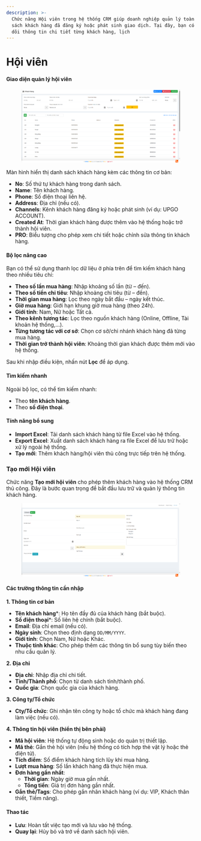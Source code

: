 ```yaml
---
description: >-
  Chức năng Hội viên trong hệ thống CRM giúp doanh nghiệp quản lý toàn bộ danh
  sách khách hàng đã đăng ký hoặc phát sinh giao dịch. Tại đây, bạn có thể theo
  dõi thông tin chi tiết từng khách hàng, lịch
---
```


# Hội viên

#### Giao diện quản lý hội viên

<figure><img src="../.gitbook/assets/image (24).png" alt=""><figcaption></figcaption></figure>

Màn hình hiển thị danh sách khách hàng kèm các thông tin cơ bản:

* **No**: Số thứ tự khách hàng trong danh sách.
* **Name**: Tên khách hàng.
* **Phone**: Số điện thoại liên hệ.
* **Address**: Địa chỉ (nếu có).
* **Channels**: Kênh khách hàng đăng ký hoặc phát sinh (ví dụ: UPGO ACCOUNT).
* **Created At**: Thời gian khách hàng được thêm vào hệ thống hoặc trở thành hội viên.
* **PRO**: Biểu tượng cho phép xem chi tiết hoặc chỉnh sửa thông tin khách hàng.

#### Bộ lọc nâng cao

Bạn có thể sử dụng thanh lọc dữ liệu ở phía trên để tìm kiếm khách hàng theo nhiều tiêu chí:

* **Theo số lần mua hàng**: Nhập khoảng số lần (từ – đến).
* **Theo số tiền chi tiêu**: Nhập khoảng chi tiêu (từ – đến).
* **Thời gian mua hàng**: Lọc theo ngày bắt đầu – ngày kết thúc.
* **Giờ mua hàng**: Giới hạn khung giờ mua hàng (theo 24h).
* **Giới tính**: Nam, Nữ hoặc Tất cả.
* **Theo kênh tương tác**: Lọc theo nguồn khách hàng (Online, Offline, Tài khoản hệ thống,…).
* **Từng tương tác với cơ sở**: Chọn cơ sở/chi nhánh khách hàng đã từng mua hàng.
* **Thời gian trở thành hội viên**: Khoảng thời gian khách được thêm mới vào hệ thống.

Sau khi nhập điều kiện, nhấn nút **Lọc** để áp dụng.

#### Tìm kiếm nhanh

Ngoài bộ lọc, có thể tìm kiếm nhanh:

* Theo **tên khách hàng**.
* Theo **số điện thoại**.

#### Tính năng bổ sung

* **Import Excel**: Tải danh sách khách hàng từ file Excel vào hệ thống.
* **Export Excel**: Xuất danh sách khách hàng ra file Excel để lưu trữ hoặc xử lý ngoài hệ thống.
* **Tạo mới**: Thêm khách hàng/hội viên thủ công trực tiếp trên hệ thống.



### Tạo mới Hội viên

Chức năng **Tạo mới hội viên** cho phép thêm khách hàng vào hệ thống CRM thủ công. Đây là bước quan trọng để bắt đầu lưu trữ và quản lý thông tin khách hàng.

<figure><img src="../.gitbook/assets/image (25).png" alt=""><figcaption></figcaption></figure>

#### Các trường thông tin cần nhập

**1. Thông tin cơ bản**

* **Tên khách hàng**\*: Họ tên đầy đủ của khách hàng (bắt buộc).
* **Số điện thoại**\*: Số liên hệ chính (bắt buộc).
* **Email**: Địa chỉ email (nếu có).
* **Ngày sinh**: Chọn theo định dạng `DD/MM/YYYY`.
* **Giới tính**: Chọn Nam, Nữ hoặc Khác.
* **Thuộc tính khác**: Cho phép thêm các thông tin bổ sung tùy biến theo nhu cầu quản lý.

**2. Địa chỉ**

* **Địa chỉ**: Nhập địa chỉ chi tiết.
* **Tỉnh/Thành phố**: Chọn từ danh sách tỉnh/thành phố.
* **Quốc gia**: Chọn quốc gia của khách hàng.

**3. Công ty/Tổ chức**

* **Cty/Tổ chức**: Ghi nhận tên công ty hoặc tổ chức mà khách hàng đang làm việc (nếu có).

**4. Thông tin hội viên (hiển thị bên phải)**

* **Mã hội viên**: Hệ thống tự động sinh hoặc do quản trị thiết lập.
* **Mã thẻ**: Gắn thẻ hội viên (nếu hệ thống có tích hợp thẻ vật lý hoặc thẻ điện tử).
* **Tích điểm**: Số điểm khách hàng tích lũy khi mua hàng.
* **Lượt mua hàng**: Số lần khách hàng đã thực hiện mua.
* **Đơn hàng gần nhất**:
  * **Thời gian**: Ngày giờ mua gần nhất.
  * **Tổng tiền**: Giá trị đơn hàng gần nhất.
* **Gắn thẻ/Tags**: Cho phép gắn nhãn khách hàng (ví dụ: VIP, Khách thân thiết, Tiềm năng).

#### Thao tác

* **Lưu**: Hoàn tất việc tạo mới và lưu vào hệ thống.
* **Quay lại**: Hủy bỏ và trở về danh sách hội viên.
